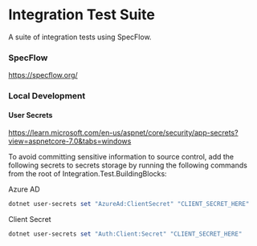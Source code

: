 # Integration Test Suite #

A suite of integration tests using SpecFlow.

### SpecFlow ###

https://specflow.org/

### Local Development ###

#### User Secrets ####

https://learn.microsoft.com/en-us/aspnet/core/security/app-secrets?view=aspnetcore-7.0&tabs=windows

To avoid committing sensitive information to source control, add the following secrets 
to secrets storage by running the following commands from the root of Integration.Test.BuildingBlocks:

Azure AD
```powershell
dotnet user-secrets set "AzureAd:ClientSecret" "CLIENT_SECRET_HERE"
```

Client Secret
```powershell
dotnet user-secrets set "Auth:Client:Secret" "CLIENT_SECRET_HERE"
```